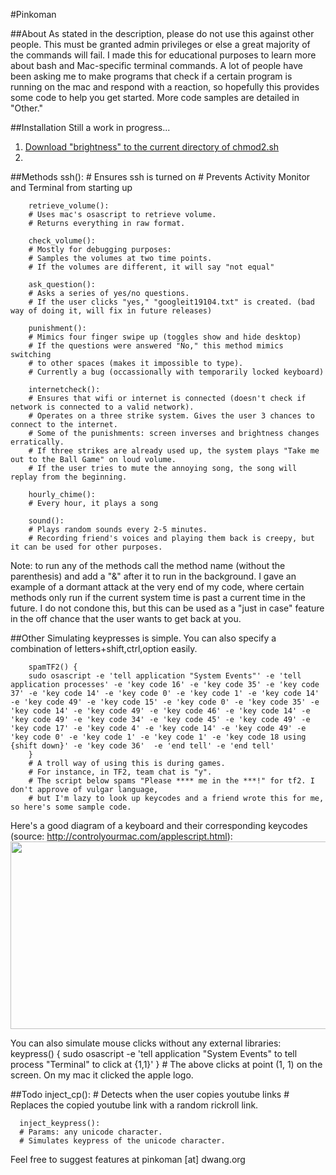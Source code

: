 #Pinkoman

##About
As stated in the description, please do not use this against other people. This must be granted admin
privileges or else a great majority of the commands will fail. I made this for educational purposes
to learn more about bash and Mac-specific terminal commands. A lot of people have been asking me to make
programs that check if a certain program is running on the mac and respond with a reaction, so hopefully
this provides some code to help you get started. More code samples are detailed in "Other."


##Installation
Still a work in progress...

1. [Download "brightness" to the current directory of chmod2.sh](http://mattdanger.net/2008/12/adjust-mac-os-x-display-brightness-from-the-terminal/)
2.  



##Methods
        ssh():
        # Ensures ssh is turned on
        # Prevents Activity Monitor and Terminal from starting up
        
        retrieve_volume():
        # Uses mac's osascript to retrieve volume. 
        # Returns everything in raw format.

        check_volume():
        # Mostly for debugging purposes:
        # Samples the volumes at two time points.
        # If the volumes are different, it will say "not equal"

        ask_question():
        # Asks a series of yes/no questions.
        # If the user clicks "yes," "googleit19104.txt" is created. (bad way of doing it, will fix in future releases) 

        punishment():
        # Mimics four finger swipe up (toggles show and hide desktop)
        # If the questions were answered "No," this method mimics switching
        # to other spaces (makes it impossible to type).
        # Currently a bug (occassionally with temporarily locked keyboard)

        internetcheck():
        # Ensures that wifi or internet is connected (doesn't check if network is connected to a valid network).
        # Operates on a three strike system. Gives the user 3 chances to connect to the internet.
        # Some of the punishments: screen inverses and brightness changes erratically.
        # If three strikes are already used up, the system plays "Take me out to the Ball Game" on loud volume.
        # If the user tries to mute the annoying song, the song will replay from the beginning.

        hourly_chime():
        # Every hour, it plays a song

        sound():
        # Plays random sounds every 2-5 minutes.
        # Recording friend's voices and playing them back is creepy, but it can be used for other purposes.

Note: to run any of the methods call the method name (without the parenthesis) and add a "&" after it to run in the background. 
I gave an example of a dormant attack at the very end of my code, where certain methods only run if the current system time is past a current time in the future.
I do not condone this, but this can be used as a "just in case" feature in the off chance that the user wants to get back at you.


##Other
Simulating keypresses is simple. You can also specify a combination of letters+shift,ctrl,option easily.

        spamTF2() {
        sudo osascript -e 'tell application "System Events"' -e 'tell application processes' -e 'key code 16' -e 'key code 35' -e 'key code 37' -e 'key code 14' -e 'key code 0' -e 'key code 1' -e 'key code 14' -e 'key code 49' -e 'key code 15' -e 'key code 0' -e 'key code 35' -e 'key code 14' -e 'key code 49' -e 'key code 46' -e 'key code 14' -e 'key code 49' -e 'key code 34' -e 'key code 45' -e 'key code 49' -e 'key code 17' -e 'key code 4' -e 'key code 14' -e 'key code 49' -e 'key code 0' -e 'key code 1' -e 'key code 1' -e 'key code 18 using {shift down}' -e 'key code 36'  -e 'end tell' -e 'end tell'
        }
        # A troll way of using this is during games.
        # For instance, in TF2, team chat is "y".
        # The script below spams "Please **** me in the ***!" for tf2. I don't approve of vulgar language,
        # but I'm lazy to look up keycodes and a friend wrote this for me, so here's some sample code.

Here's a good diagram of a keyboard and their corresponding keycodes (source: http://controlyourmac.com/applescript.html):
        <img src="http://public.dwang.org/github/pinkoman/keycode.png" width="800px" height="300px">


You can also simulate mouse clicks without any external libraries:
        keypress() {
        sudo osascript -e 'tell application "System Events" to tell process "Terminal" to click at {1,1}'
        }
        # The above clicks at point (1, 1) on the screen. On my mac it clicked the apple logo.

##Todo
      inject_cp():
      # Detects when the user copies youtube links
      # Replaces the copied youtube link with a random rickroll link.

      inject_keypress():
      # Params: any unicode character.
      # Simulates keypress of the unicode character.

Feel free to suggest features at pinkoman [at] dwang.org
